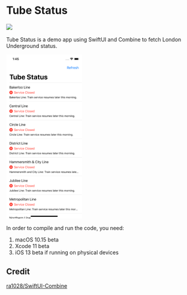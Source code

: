 # Tube Status
<img src="http://forthebadge.com/images/badges/made-with-swift.svg" height="30">

Tube Status is a demo app using SwiftUI and Combine to fetch London Underground status.

<img src="screenshot.png" width="40%">

In order to compile and run the code, you need:
1. macOS 10.15 beta
1. Xcode 11 beta
1. iOS 13 beta if running on physical devices


Credit
---
[ra1028/SwiftUI-Combine](https://github.com/ra1028/SwiftUI-Combine)

